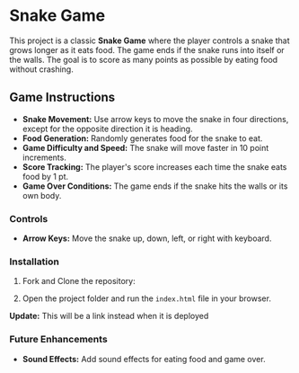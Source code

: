 # Snake Game

This project is a classic **Snake Game** where the player controls a snake that grows longer as it eats food. The game ends if the snake runs into itself or the walls. The goal is to score as many points as possible by eating food without crashing.

## Game Instructions

- **Snake Movement:** Use arrow keys to move the snake in four directions, except for the opposite direction it is heading.
- **Food Generation:** Randomly generates food for the snake to eat.
- **Game Difficulty and Speed:** The snake will move faster in 10 point increments.
- **Score Tracking:** The player's score increases each time the snake eats food by 1 pt.
- **Game Over Conditions:** The game ends if the snake hits the walls or its own body.

### Controls

- **Arrow Keys:** Move the snake up, down, left, or right with keyboard.


### Installation

1. Fork and Clone the repository:
    

2. Open the project folder and run the `index.html` file in your browser.

**Update:** This will be a link instead when it is deployed

### Future Enhancements

- **Sound Effects:** Add sound effects for eating food and game over.

